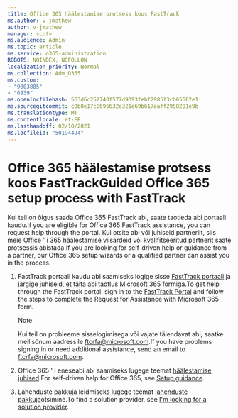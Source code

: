 ```yaml
---
title: Office 365 häälestamise protsess koos FastTrack
ms.author: v-jmathew
author: v-jmathew
manager: scotv
ms.audience: Admin
ms.topic: article
ms.service: o365-administration
ROBOTS: NOINDEX, NOFOLLOW
localization_priority: Normal
ms.collection: Adm_O365
ms.custom:
- "9003885"
- "6939"
ms.openlocfilehash: 563d6c252740f577d9093febf2985f3cb65662e1
ms.sourcegitcommit: c0b8e17c8696632e321e69b617aaff2958201e9b
ms.translationtype: MT
ms.contentlocale: et-EE
ms.lasthandoff: 02/10/2021
ms.locfileid: "50194494"
---
```

# <a name="guided-office-365-setup-process-with-fasttrack"></a><span data-ttu-id="21f5e-102">Office 365 häälestamise protsess koos FastTrack</span><span class="sxs-lookup"><span data-stu-id="21f5e-102">Guided Office 365 setup process with FastTrack</span></span>

<span data-ttu-id="21f5e-103">Kui teil on õigus saada Office 365 FastTrack abi, saate taotleda abi portaali kaudu.</span><span class="sxs-lookup"><span data-stu-id="21f5e-103">If you are eligible for Office 365 FastTrack assistance, you can request help through the portal.</span></span> <span data-ttu-id="21f5e-104">Kui otsite abi või juhiseid partnerilt, siis meie Office ' i 365 häälestamise viisardeid või kvalifitseeritud partnerit saate protsessis abistada.</span><span class="sxs-lookup"><span data-stu-id="21f5e-104">If you are looking for self-driven help or guidance from a partner, our Office 365 setup wizards or a qualified partner can assist you in the process.</span></span>

1. <span data-ttu-id="21f5e-105">FastTrack portaali kaudu abi saamiseks logige sisse [FastTrack portaali](https://go.microsoft.com/fwlink/?linkid=2125443) ja järgige juhiseid, et täita abi taotlus Microsoft 365 formiga.</span><span class="sxs-lookup"><span data-stu-id="21f5e-105">To get help through the FastTrack portal, sign in to the [FastTrack Portal](https://go.microsoft.com/fwlink/?linkid=2125443) and follow the steps to complete the Request for Assistance with Microsoft 365 form.</span></span>

    > [!NOTE]
    > <span data-ttu-id="21f5e-106">Kui teil on probleeme sisselogimisega või vajate täiendavat abi, saatke meilisõnum aadressile [ftcrfa@microsoft.com](mailto:ftcrfa@microsoft.com).</span><span class="sxs-lookup"><span data-stu-id="21f5e-106">If you have problems signing in or need additional assistance, send an email to [ftcrfa@microsoft.com](mailto:ftcrfa@microsoft.com).</span></span>

2. <span data-ttu-id="21f5e-107">Office 365 ' i eneseabi abi saamiseks lugege teemat [häälestamise juhised](https://go.microsoft.com/fwlink/?linkid=2125827).</span><span class="sxs-lookup"><span data-stu-id="21f5e-107">For self-driven help for Office 365, see [Setup guidance](https://go.microsoft.com/fwlink/?linkid=2125827).</span></span>
3. <span data-ttu-id="21f5e-108">Lahenduste pakkuja leidmiseks lugege teemat [lahenduste pakkuja](https://go.microsoft.com/fwlink/?linkid=2125918)otsimine.</span><span class="sxs-lookup"><span data-stu-id="21f5e-108">To find a solution provider, see [I'm looking for a solution provider](https://go.microsoft.com/fwlink/?linkid=2125918).</span></span>
